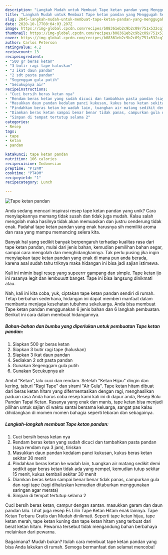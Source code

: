 ```yaml
---
description: "Langkah Mudah untuk Membuat Tape ketan pandan yang Menggugah Selera"
title: "Langkah Mudah untuk Membuat Tape ketan pandan yang Menggugah Selera"
slug: 2045-langkah-mudah-untuk-membuat-tape-ketan-pandan-yang-menggugah-selera
date: 2020-10-17T08:04:03.207Z
image: https://img-global.cpcdn.com/recipes/b08361eb2c9b2c09/751x532cq70/tape-ketan-pandan-foto-resep-utama.jpg
thumbnail: https://img-global.cpcdn.com/recipes/b08361eb2c9b2c09/751x532cq70/tape-ketan-pandan-foto-resep-utama.jpg
cover: https://img-global.cpcdn.com/recipes/b08361eb2c9b2c09/751x532cq70/tape-ketan-pandan-foto-resep-utama.jpg
author: Carlos Peterson
ratingvalue: 4.2
reviewcount: 13
recipeingredient:
- "500 gr beras ketan"
- "3 butir ragi tape haluskan"
- "3 ikat daun pandan"
- "2 sdt pasta pandan"
- "Segenggam gula putih"
- "Secukupnya air"
recipeinstructions:
- "Cuci bersih beras ketan nya"
- "Rendam beras ketan yang sudah dicuci dan tambahkan pasta pandan (saya rendam nya 3 jam), tiriskan"
- "Masukkan daun pandan kedalam panci kukusan, kukus beras ketan sekitar 30 menit"
- "Pindahkan beras ketan ke wadah lain, tuangkan air matang sedikit demi sedikit agar beras ketan tidak ada yang nempel, kemudian tutup sekitar 15 menit, kukus kembali sekitar 30 menit"
- "Diamkan beras ketan sampai benar benar tidak panas, campurkan gula dan ragi tape (ragi dihaluskan kemudian ditaburkan menggunakan saringan agar merata)"
- "Simpan di tempat tertutup selama 2"
categories:
- Resep
tags:
- tape
- ketan
- pandan

katakunci: tape ketan pandan 
nutrition: 106 calories
recipecuisine: Indonesian
preptime: "PT24M"
cooktime: "PT49M"
recipeyield: "1"
recipecategory: Lunch

---
```



![Tape ketan pandan](https://img-global.cpcdn.com/recipes/b08361eb2c9b2c09/751x532cq70/tape-ketan-pandan-foto-resep-utama.jpg)

Anda sedang mencari inspirasi resep tape ketan pandan yang unik? Cara menyiapkannya memang tidak susah dan tidak juga mudah. Kalau salah mengolah maka hasilnya tidak akan memuaskan dan justru cenderung tidak enak. Padahal tape ketan pandan yang enak harusnya sih memiliki aroma dan rasa yang mampu memancing selera kita.

Banyak hal yang sedikit banyak berpengaruh terhadap kualitas rasa dari tape ketan pandan, mulai dari jenis bahan, kemudian pemilihan bahan segar, sampai cara mengolah dan menghidangkannya. Tak perlu pusing jika ingin menyiapkan tape ketan pandan yang enak di mana pun anda berada, karena asal sudah tahu triknya maka hidangan ini bisa jadi sajian istimewa.

Kali ini mimin bagi resep yang supeerrr gampang dan simple. Tape ketan ijo ini rasanya legit dan lembuuutt banget. Tape ini bisa langsung dinikmati atau.


Nah, kali ini kita coba, yuk, ciptakan tape ketan pandan sendiri di rumah. Tetap berbahan sederhana, hidangan ini dapat memberi manfaat dalam membantu menjaga kesehatan tubuhmu sekeluarga. Anda bisa membuat Tape ketan pandan menggunakan 6 jenis bahan dan 6 langkah pembuatan. Berikut ini cara dalam membuat hidangannya.

<!--inarticleads1-->

##### Bahan-bahan dan bumbu yang diperlukan untuk pembuatan Tape ketan pandan:

1. Siapkan 500 gr beras ketan
1. Siapkan 3 butir ragi tape (haluskan)
1. Siapkan 3 ikat daun pandan
1. Sediakan 2 sdt pasta pandan
1. Gunakan Segenggam gula putih
1. Gunakan Secukupnya air


Ambil &#34;Ketan&#34;, lalu cuci dan rendam. Setelah &#34;Ketan Hijau&#34; dingin dan kering, taburi &#34;Ragi Tape&#34; dan sirami &#34;Air Gula&#34;. Tape ketan hitam dibuat dari beras ketan hitam yang difermentasikan dengan ragi, menghasilkan paduan rasa Anda harus coba resep kami kali ini di dapur anda, Resep Bolu Pandan Tapai Ketan. Rasanya yang enak dan manis, tape ketan bisa menjadi pilihan untuk sajian di waktu santai bersama keluarga, sangat pas kalau dihidangkan di momen momen bahagia seperti lebaran dan sebagainya. 

<!--inarticleads2-->

##### Langkah-langkah membuat Tape ketan pandan:

1. Cuci bersih beras ketan nya
1. Rendam beras ketan yang sudah dicuci dan tambahkan pasta pandan (saya rendam nya 3 jam), tiriskan
1. Masukkan daun pandan kedalam panci kukusan, kukus beras ketan sekitar 30 menit
1. Pindahkan beras ketan ke wadah lain, tuangkan air matang sedikit demi sedikit agar beras ketan tidak ada yang nempel, kemudian tutup sekitar 15 menit, kukus kembali sekitar 30 menit
1. Diamkan beras ketan sampai benar benar tidak panas, campurkan gula dan ragi tape (ragi dihaluskan kemudian ditaburkan menggunakan saringan agar merata)
1. Simpan di tempat tertutup selama 2


Cuci bersih beras ketan, campur dengan santan. masukkan garam dan daun pandan lalu. Lihat juga resep Es Lilin Tape Ketan Hitam enak lainnya. Tape Ketan Terbaru Gratis dan Mudah dinikmati. Seperti tape ketan hijau, tape ketan merah, tape ketan kuning dan tape ketan hitam yang terbuat dari berat ketan hitam. Pewarna tersebut tidak mengandung bahan berbahaya melainkan dari pewarna. 

Bagaimana? Mudah bukan? Itulah cara membuat tape ketan pandan yang bisa Anda lakukan di rumah. Semoga bermanfaat dan selamat mencoba!
